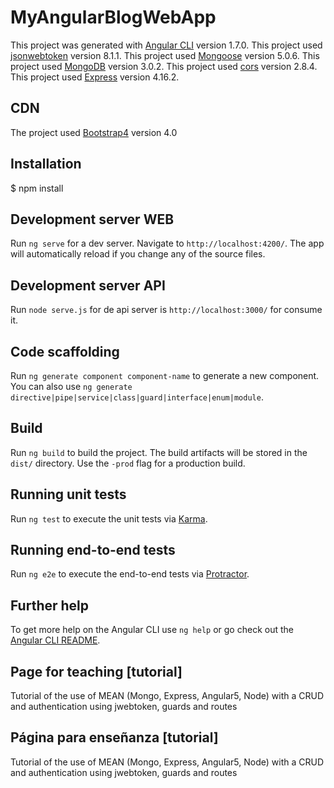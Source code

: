 # MyAngularBlogWebApp

This project was generated with [Angular CLI](https://github.com/angular/angular-cli) version 1.7.0.
This project used [jsonwebtoken](https://github.com/auth0/node-jsonwebtoken) version 8.1.1.
This project used [Mongoose](https://github.com/Automattic/mongoose) version 5.0.6.
This project used [MongoDB](https://github.com/mongodb/mongo) version 3.0.2.
This project used [cors](https://github.com/expressjs/cors) version 2.8.4.
This project used [Express](https://github.com/expressjs/express) version 4.16.2.

## CDN

The project used [Bootstrap4](https://github.com/twbs/bootstrap) version 4.0

## Installation

$ npm install

## Development server WEB

Run `ng serve` for a dev server. Navigate to `http://localhost:4200/`. The app will automatically reload if you change any of the source files.

## Development server API

Run `node serve.js` for de api server is `http://localhost:3000/` for consume it.

## Code scaffolding

Run `ng generate component component-name` to generate a new component. You can also use `ng generate directive|pipe|service|class|guard|interface|enum|module`.

## Build

Run `ng build` to build the project. The build artifacts will be stored in the `dist/` directory. Use the `-prod` flag for a production build.

## Running unit tests

Run `ng test` to execute the unit tests via [Karma](https://karma-runner.github.io).

## Running end-to-end tests

Run `ng e2e` to execute the end-to-end tests via [Protractor](http://www.protractortest.org/).

## Further help

To get more help on the Angular CLI use `ng help` or go check out the [Angular CLI README](https://github.com/angular/angular-cli/blob/master/README.md).

## Page for teaching [tutorial]

Tutorial of the use of MEAN (Mongo, Express, Angular5, Node) with a CRUD and authentication using jwebtoken, guards and routes

## Página para enseñanza [tutorial]

Tutorial of the use of MEAN (Mongo, Express, Angular5, Node) with a CRUD and authentication using jwebtoken, guards and routes